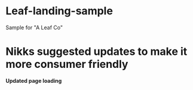 # Leaf-landing-sample
Sample for "A Leaf Co"
# Nikks suggested updates to make it more consumer friendly
**Updated page loading**